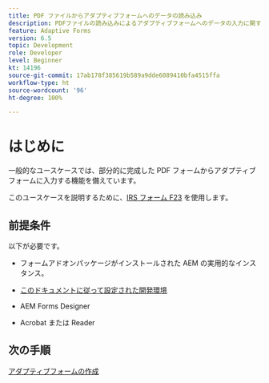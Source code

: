 ```yaml
---
title: PDF ファイルからアダプティブフォームへのデータの読み込み
description: PDFファイルの読み込みによるアダプティブフォームへのデータの入力に関するチュートリアル
feature: Adaptive Forms
version: 6.5
topic: Development
role: Developer
level: Beginner
kt: 14196
source-git-commit: 17ab178f385619b589a9dde6089410bfa4515ffa
workflow-type: ht
source-wordcount: '96'
ht-degree: 100%

---
```


# はじめに

一般的なユースケースでは、部分的に完成した PDF フォームからアダプティブフォームに入力する機能を備えています。

このユースケースを説明するために、[IRS フォーム F23](./assets/f23.pdf) を使用します。

## 前提条件

以下が必要です。

* フォームアドオンパッケージがインストールされた AEM の実用的なインスタンス。

* [このドキュメントに従って設定された開発環境](https://experienceleague.adobe.com/docs/experience-manager-learn/forms/creating-your-first-osgi-bundle/create-your-first-osgi-bundle.html?lang=ja)

* AEM Forms Designer

* Acrobat または Reader

## 次の手順

[アダプティブフォームの作成](./create-adaptive-form.md)
